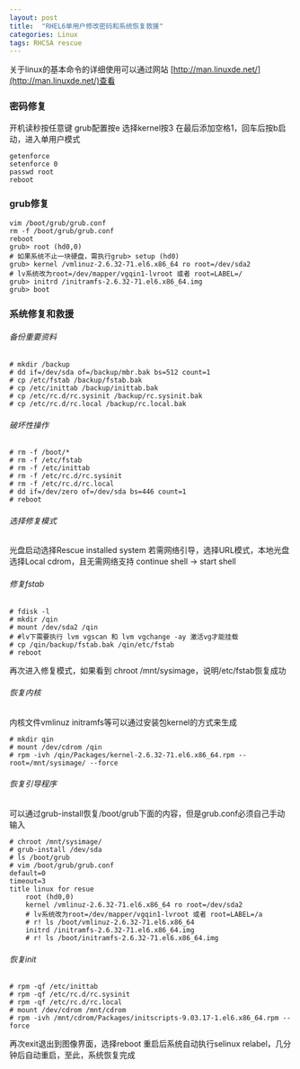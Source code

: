 ```yaml
---
layout: post
title:  "RHEL6单用户修改密码和系统恢复救援"
categories: Linux
tags: RHCSA rescue
---
```


关于linux的基本命令的详细使用可以通过网站 [http://man.linuxde.net/](http://man.linuxde.net/)查看


### 密码修复

开机读秒按任意键
grub配置按e
选择kernel按3
在最后添加空格1，回车后按b启动，进入单用户模式

```
getenforce
setenforce 0
passwd root
reboot
```

### grub修复

```
vim /boot/grub/grub.conf
rm -f /boot/grub/grub.conf
reboot
grub> root (hd0,0)
# 如果系统不止一块硬盘，需执行grub> setup (hd0)
grub> kernel /vmlinuz-2.6.32-71.el6.x86_64 ro root=/dev/sda2
# lv系统改为root=/dev/mapper/vgqin1-lvroot 或者 root=LABEL=/
grub> initrd /initramfs-2.6.32-71.el6.x86_64.img 
grub> boot
```

### 系统修复和救援

###### 备份重要资料

```
# mkdir /backup
# dd if=/dev/sda of=/backup/mbr.bak bs=512 count=1
# cp /etc/fstab /backup/fstab.bak
# cp /etc/inittab /backup/inittab.bak
# cp /etc/rc.d/rc.sysinit /backup/rc.sysinit.bak
# cp /etc/rc.d/rc.local /backup/rc.local.bak
```

###### 破坏性操作

```
# rm -f /boot/*
# rm -f /etc/fstab
# rm -f /etc/inittab
# rm -f /etc/rc.d/rc.sysinit
# rm -f /etc/rc.d/rc.local
# dd if=/dev/zero of=/dev/sda bs=446 count=1
# reboot
```

###### 选择修复模式

光盘启动选择Rescue installed system
若需网络引导，选择URL模式，本地光盘选择Local cdrom，且无需网络支持
continue
shell -> start shell


###### 修复fstab

```
# fdisk -l
# mkdir /qin
# mount /dev/sda2 /qin
# #lv下需要执行 lvm vgscan 和 lvm vgchange -ay 激活vg才能挂载
# cp /qin/backup/fstab.bak /qin/etc/fstab
# reboot
```
再次进入修复模式，如果看到 chroot /mnt/sysimage，说明/etc/fstab恢复成功


###### 恢复内核

内核文件vmlinuz initramfs等可以通过安装包kernel的方式来生成

```
# mkdir qin
# mount /dev/cdrom /qin
# rpm -ivh /qin/Packages/kernel-2.6.32-71.el6.x86_64.rpm --root=/mnt/sysimage/ --force
```

###### 恢复引导程序

可以通过grub-install恢复/boot/grub下面的内容，但是grub.conf必须自己手动输入

```
# chroot /mnt/sysimage/
# grub-install /dev/sda
# ls /boot/grub
# vim /boot/grub/grub.conf
default=0
timeout=3
title linux for resue
    root (hd0,0)
    kernel /vmlinuz-2.6.32-71.el6.x86_64 ro root=/dev/sda2
    # lv系统改为root=/dev/mapper/vgqin1-lvroot 或者 root=LABEL=/a
    # r! ls /boot/vmlinuz-2.6.32-71.el6.x86_64 
    initrd /initramfs-2.6.32-71.el6.x86_64.img
    # r! ls /boot/initramfs-2.6.32-71.el6.x86_64.img
```

###### 恢复init

```
# rpm -qf /etc/inittab
# rpm -qf /etc/rc.d/rc.sysinit
# rpm -qf /etc/rc.d/rc.local
# mount /dev/cdrom /mnt/cdrom
# rpm -ivh /mnt/cdrom/Packages/initscripts-9.03.17-1.el6.x86_64.rpm --force
```

再次exit退出到图像界面，选择reboot
重启后系统自动执行selinux relabel，几分钟后自动重启，至此，系统恢复完成








